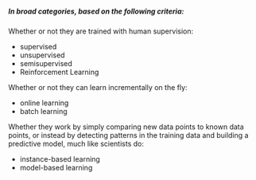 ##### In broad categories, based on the following criteria:

Whether or not they are trained with human supervision:
- supervised
- unsupervised
- semisupervised
- Reinforcement Learning

Whether or not they can learn incrementally on the fly:
- online learning
- batch learning

Whether they work by simply comparing new data points to known data points, or instead by detecting patterns in the training data and building a predictive model, much like scientists do:
- instance-based learning
- model-based learning